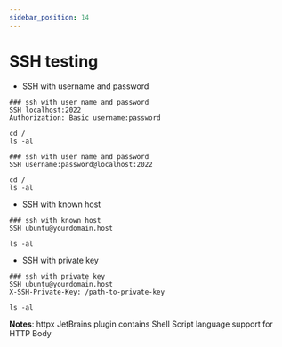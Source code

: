 ```yaml
---
sidebar_position: 14
---
```


# SSH testing

* SSH with username and password

```http request
### ssh with user name and password
SSH localhost:2022
Authorization: Basic username:password

cd /
ls -al

### ssh with user name and password
SSH username:password@localhost:2022

cd /
ls -al
```

* SSH with known host

```http request
### ssh with known host
SSH ubuntu@yourdomain.host

ls -al

```

* SSH with private key

```http request
### ssh with private key
SSH ubuntu@yourdomain.host
X-SSH-Private-Key: /path-to-private-key

ls -al
```

**Notes**: httpx JetBrains plugin contains Shell Script language support for HTTP Body

